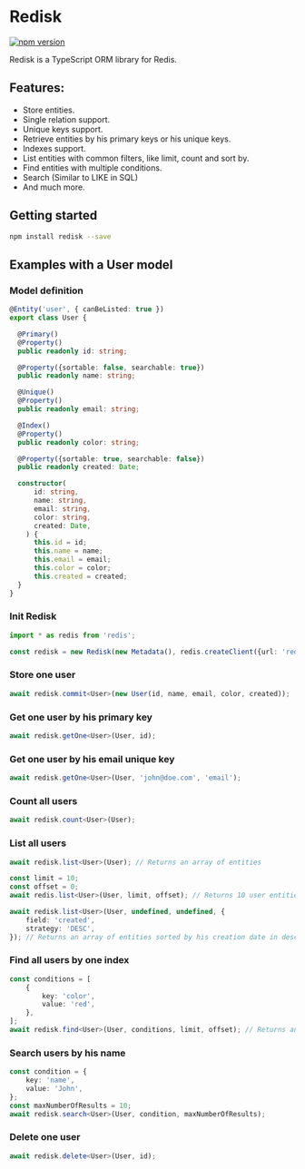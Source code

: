 Redisk
=====
[![npm version](https://badge.fury.io/js/redisk.svg)](https://badge.fury.io/js/redisk)

Redisk is a TypeScript ORM library for Redis.


## Features:

* Store entities.
* Single relation support.
* Unique keys support.
* Retrieve entities by his primary keys or his unique keys.
* Indexes support.
* List entities with common filters, like limit, count and sort by.
* Find entities with multiple conditions.
* Search (Similar to LIKE in SQL)
* And much more.


## Getting started
```bash
npm install redisk --save
```
## Examples with a User model

### Model definition
```ts
@Entity('user', { canBeListed: true })
export class User {

  @Primary()
  @Property()
  public readonly id: string;

  @Property({sortable: false, searchable: true})
  public readonly name: string;

  @Unique()
  @Property()
  public readonly email: string;

  @Index()
  @Property()
  public readonly color: string;

  @Property({sortable: true, searchable: false})
  public readonly created: Date;

  constructor(
      id: string,
      name: string,
      email: string,
      color: string,
      created: Date,
    ) {
      this.id = id;
      this.name = name;
      this.email = email;
      this.color = color;
      this.created = created;
  }
}
```

### Init Redisk

```ts
import * as redis from 'redis';

const redisk = new Redisk(new Metadata(), redis.createClient({url: 'redis://127.0.0.1:6379/0'}));
```

### Store one user

```ts
await redisk.commit<User>(new User(id, name, email, color, created));
```

### Get one user by his primary key

```ts
await redisk.getOne<User>(User, id);
```

### Get one user by his email unique key 

```ts
await redisk.getOne<User>(User, 'john@doe.com', 'email');
```

### Count all users

```ts
await redisk.count<User>(User);
```

### List all users

```ts
await redisk.list<User>(User); // Returns an array of entities

const limit = 10;
const offset = 0;
await redis.list<User>(User, limit, offset); // Returns 10 user entities

await redisk.list<User>(User, undefined, undefined, {
    field: 'created',
    strategy: 'DESC',
}); // Returns an array of entities sorted by his creation date in descending order
```

### Find all users by one index
```ts
const conditions = [
    {
        key: 'color',
        value: 'red',
    },
];
await redisk.find<User>(User, conditions, limit, offset); // Returns an array of entites that match the conditions
```

### Search users by his name

```ts
const condition = {
    key: 'name',
    value: 'John',
};
const maxNumberOfResults = 10;
await redisk.search<User>(User, condition, maxNumberOfResults);
```

### Delete one user

```ts
await redisk.delete<User>(User, id);
```